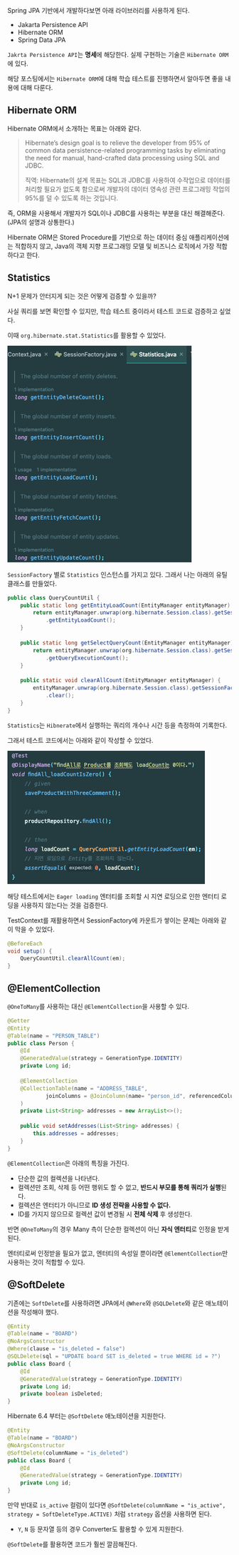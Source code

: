 Spring JPA 기반에서 개발하다보면 아래 라이브러리를 사용하게 된다.
- Jakarta Persistence API
- Hibernate ORM
- Spring Data JPA

`Jakrta Persistence API`는 **명세**에 해당한다. 실제 구현하는 기술은 `Hibernate ORM`에 있다.

해당 포스팅에서는 `Hibernate ORM`에 대해 학습 테스트를 진행하면서 알아두면 좋을 내용에 대해 다룬다.

## Hibernate ORM

Hibernate ORM에서 소개하는 목표는 아래와 같다.

> Hibernate’s design goal is to relieve the developer from 95% of common data persistence-related programming tasks by eliminating the need for manual, hand-crafted data processing using SQL and JDBC.
> 
> 직역: Hibernate의 설계 목표는 SQL과 JDBC를 사용하여 수작업으로 데이터를 처리할 필요가 없도록 함으로써 개발자의 데이터 영속성 관련 프로그래밍 작업의 95%를 덜 수 있도록 하는 것입니다.

즉, ORM을 사용해서 개발자가 SQL이나 JDBC를 사용하는 부분을 대신 해결해준다. (JPA의 설명과 상통한다.)

Hibernate ORM은 Stored Procedure를 기반으로 하는 데이터 중심 애플리케이션에는 적합하지 않고, Java의 객체 지향 프로그래밍 모델 및 비즈니스 로직에서 가장 적합하다고 한다.

## Statistics

N+1 문제가 안터지게 되는 것은 어떻게 검증할 수 있을까?

사실 쿼리를 보면 확인할 수 있지만, 학습 테스트 중이라서 테스트 코드로 검증하고 싶었다.

이때 `org.hibernate.stat.Statistics`를 활용할 수 있었다.

![img.png](img.png)

`SessionFactory` 별로 `Statistics` 인스턴스를 가지고 있다. 그래서 나는 아래의 유틸 클래스를 만들었다.

```java
public class QueryCountUtil {
    public static long getEntityLoadCount(EntityManager entityManager) {
        return entityManager.unwrap(org.hibernate.Session.class).getSessionFactory().getStatistics()
            .getEntityLoadCount();
    }
    
    public static long getSelectQueryCount(EntityManager entityManager) {
        return entityManager.unwrap(org.hibernate.Session.class).getSessionFactory().getStatistics()
            .getQueryExecutionCount();
    }

    public static void clearAllCount(EntityManager entityManager) {
        entityManager.unwrap(org.hibernate.Session.class).getSessionFactory().getStatistics()
            .clear();
    }
}
```

`Statistics`는 `Hibnerate`에서 실행하는 쿼리의 개수나 시간 등을 측정하여 기록한다.

그래서 테스트 코드에서는 아래와 같이 작성할 수 있었다.

![img_3.png](img_3.png)

해당 테스트에서는 `Eager loading` 엔터티를 조회할 시 지연 로딩으로 인한 엔터티 로딩을 사용하지 않는다는 것을 검증한다.

TestContext를 재활용하면서 SessionFactory에 카운트가 쌓이는 문제는 아래와 같이 막을 수 있었다.

```java
@BeforeEach
void setup() {
    QueryCountUtil.clearAllCount(em);
}
```

## \@ElementCollection

`@OneToMany`를 사용하는 대신 `@ElementCollection`을 사용할 수 있다.

```java
@Getter
@Entity
@Table(name = "PERSON_TABLE")
public class Person {
    @Id
    @GeneratedValue(strategy = GenerationType.IDENTITY)
    private Long id;

    @ElementCollection
    @CollectionTable(name = "ADDRESS_TABLE",
            joinColumns = @JoinColumn(name= "person_id", referencedColumnName = "id")
    )
    private List<String> addresses = new ArrayList<>();

    public void setAddresses(List<String> addresses) {
        this.addresses = addresses;
    }
}
```

`@ElementCollection`은 아래의 특징을 가진다.
- 단순한 값의 컬렉션을 나타낸다. 
- 컬렉션만 조회, 삭제 등 어떤 행위도 할 수 없고, **반드시 부모를 통해 쿼리가 실행**된다.
- 컬렉션은 엔터티가 아니므로 **ID 생성 전략을 사용할 수 없다.**
- ID를 가지지 않으므로 컬렉션 값이 변경될 시 **전체 삭제** 후 생성한다.

반면 `@OneToMany`의 경우 Many 측이 단순한 컬렉션이 아닌 **자식 엔터티**로 인정을 받게 된다. 

엔터티로써 인정받을 필요가 없고, 엔터티의 속성일 뿐이라면 `@ElementCollection`만 사용하는 것이 적합할 수 있다.

## \@SoftDelete

기존에는 `SoftDelete`를 사용하려면 JPA에서 `@Where`와 `@SQLDelete`와 같은 애노테이션을 작성해야 했다.

```java
@Entity
@Table(name = "BOARD")
@NoArgsConstructor
@Where(clause = "is_deleted = false")
@SQLDelete(sql = "UPDATE board SET is_deleted = true WHERE id = ?")
public class Board {
    @Id
    @GeneratedValue(strategy = GenerationType.IDENTITY)
    private Long id;
    private boolean isDeleted;
}
```

Hibernate 6.4 부터는 `@SoftDelete` 애노테이션을 지원한다.

```java
@Entity
@Table(name = "BOARD")
@NoArgsConstructor
@SoftDelete(columnName = "is_deleted")
public class Board {
    @Id
    @GeneratedValue(strategy = GenerationType.IDENTITY)
    private Long id;
}
```

만약 반대로 `is_active` 컬럼이 있다면 `@SoftDelete(columnName = "is_active", strategy = SoftDeleteType.ACTIVE)`  처럼 `strategy` 옵션을 사용하면 된다.
- `Y`, `N` 등 문자열 등의 경우 Converter도 활용할 수 있게 지원한다.

`@SoftDelete`를 활용하면 코드가 훨씬 깔끔해진다.
